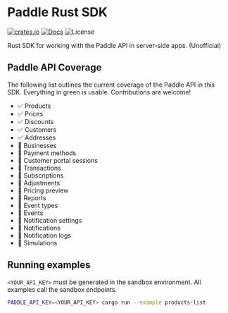# Paddle Rust SDK

[![crates.io](https://img.shields.io/crates/v/paddle-rust-sdk?label=latest)](https://crates.io/crates/paddle-rust-sdk)
[![Docs](https://docs.rs/paddle-rust-sdk/badge.svg)](https://docs.rs/paddle-rust-sdk)
![License](https://img.shields.io/crates/l/paddle-rust-sdk.svg)

Rust SDK for working with the Paddle API in server-side apps. (Unofficial)

## Paddle API Coverage

The following list outlines the current coverage of the Paddle API in this SDK. Everything in green is usable. Contributions are welcome!

- ✅ Products
- ✅ Prices
- ✅ Discounts
- ✅ Customers
- ✅ Addresses
- 👷 Businesses
- 🚧 Payment methods
- 🚧 Customer portal sessions
- 🚧 Transactions
- 🚧 Subscriptions
- 🚧 Adjustments
- 🚧 Pricing preview
- 🚧 Reports
- 🚧 Event types
- 🚧 Events
- 🚧 Notification settings
- 🚧 Notifications
- 🚧 Notification logs
- 🚧 Simulations

## Running examples

`<YOUR_API_KEY>` must be generated in the sandbox environment. All examples call the sandbox endpoints.

```bash
PADDLE_API_KEY=<YOUR_API_KEY> cargo run --example products-list
```